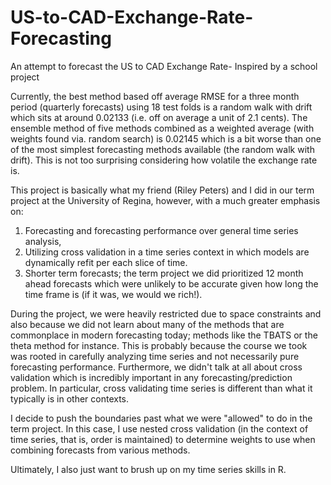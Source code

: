 # US-to-CAD-Exchange-Rate-Forecasting
An attempt to forecast the US to CAD Exchange Rate- Inspired by a school project

Currently, the best method based off average RMSE for a three month period (quarterly forecasts) using 18 test folds is a random walk with drift which sits at around 0.02133 (i.e. off on average a unit of 2.1 cents). The ensemble method of five methods combined as a weighted average (with weights found via. random search) is 0.02145 which is a bit worse than one of the most simplest forecasting methods available (the random walk with drift). This is not too surprising considering how volatile the exchange rate is.

This project is basically what my friend (Riley Peters) and I did in our term project at the University of Regina, however, with a much greater emphasis on:

1) Forecasting and forecasting performance over general time series analysis,
2) Utilizing cross validation in a time series context in which models are dynamically refit per each slice of time.
3) Shorter term forecasts; the term project we did prioritized 12 month ahead forecasts which were unlikely to be accurate given how long the time frame is (if it was, we would we rich!).

During the project, we were heavily restricted due to space constraints and also because we did not learn about many of the methods that are commonplace in modern forecasting today; methods like the TBATS or the theta method for instance. This is probably because the course we took was rooted in carefully analyzing time series and not necessarily pure forecasting performance. Furthermore, we didn't talk at all about cross validation which is incredibly important in any forecasting/prediction problem. In particular, cross validating time series is different than what it typically is in other contexts.

I decide to push the boundaries past what we were "allowed" to do in the term project. In this case, I use nested cross validation (in the context of time series, that is, order is maintained) to determine weights to use when combining forecasts from various methods.

Ultimately, I also just want to brush up on my time series skills in R. 